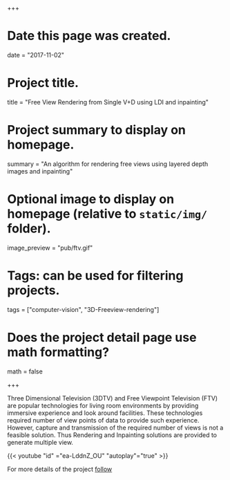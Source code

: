 +++
# Date this page was created.
date = "2017-11-02"

# Project title.
title = "Free View Rendering from Single V+D using LDI and inpainting"

# Project summary to display on homepage.
summary = "An algorithm for rendering free views using layered depth images and inpainting"

# Optional image to display on homepage (relative to `static/img/` folder).
image_preview = "pub/ftv.gif"

# Tags: can be used for filtering projects.
tags = ["computer-vision", "3D-Freeview-rendering"]

# Does the project detail page use math formatting?
math = false

+++

Three Dimensional Television (3DTV) and Free Viewpoint Television (FTV) are popular technologies for living room environments by providing immersive experience and look around facilities. These technologies required number of view points of data to provide such experience. However, capture and transmission of the required number of views is not a feasible solution. Thus Rendering and Inpainting solutions are provided to generate multiple view.

{{< youtube "id" ="ea-LddnZ_OU" "autoplay"="true" >}}

For more details of the project [follow](http://miun.diva-portal.org/smash/get/diva2:820740/FULLTEXT02.pdf)
